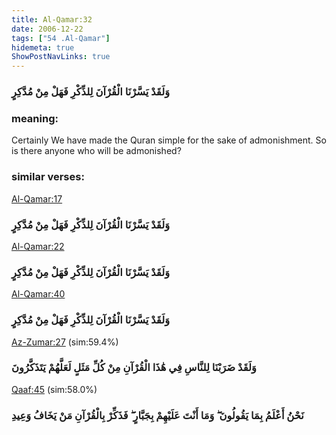 ```yaml
---
title: Al-Qamar:32
date: 2006-12-22
tags: ["54 .Al-Qamar"]
hidemeta: true 
ShowPostNavLinks: true 
---
```

### وَلَقَدْ يَسَّرْنَا الْقُرْآنَ لِلذِّكْرِ فَهَلْ مِنْ مُدَّكِرٍ
### meaning: 
Certainly We have made the Quran simple for the sake of admonishment. So is there anyone who will be admonished?
### similar verses: 

[Al-Qamar:17](/54/17)

### وَلَقَدْ يَسَّرْنَا الْقُرْآنَ لِلذِّكْرِ فَهَلْ مِنْ مُدَّكِرٍ

[Al-Qamar:22](/54/22)

### وَلَقَدْ يَسَّرْنَا الْقُرْآنَ لِلذِّكْرِ فَهَلْ مِنْ مُدَّكِرٍ

[Al-Qamar:40](/54/40)

### وَلَقَدْ يَسَّرْنَا الْقُرْآنَ لِلذِّكْرِ فَهَلْ مِنْ مُدَّكِرٍ

[Az-Zumar:27](/39/27) (sim:59.4%)

### وَلَقَدْ ضَرَبْنَا لِلنَّاسِ فِي هَٰذَا الْقُرْآنِ مِنْ كُلِّ مَثَلٍ لَعَلَّهُمْ يَتَذَكَّرُونَ

[Qaaf:45](/50/45) (sim:58.0%)

### نَحْنُ أَعْلَمُ بِمَا يَقُولُونَ ۖ وَمَا أَنْتَ عَلَيْهِمْ بِجَبَّارٍ ۖ فَذَكِّرْ بِالْقُرْآنِ مَنْ يَخَافُ وَعِيدِ
